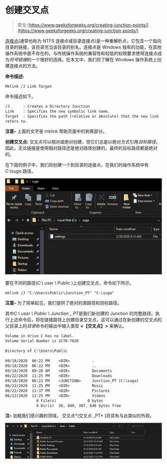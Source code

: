 # 创建交叉点

> 原文:[https://www.geeksforgeeks.org/creating-junction-points/](https://www.geeksforgeeks.org/creating-junction-points/)

[连接点](https://www.geeksforgeeks.org/ntfs-junction-points/)(通常也称为 NTFS 连接点或目录连接点)是一种重解析点，它包含一个指向目录的链接，该目录充当该目录的别名。连接点是 Windows 独有的功能，在其他操作系统中是不存在的。与传统操作系统的兼容性和较低的权限要求使得连接点成为*符号链接*的一个很好的选择。在本文中，我们将了解在 Windows 操作系统上创建连接点的方法。

**命令描述:**

```
Mklink /J Link Target
```

命令描述如下。

```
/J      : Creates a Directory Junction
Link    : Specifies the new symbolic link name.
Target  : Specifies the path (relative or absolute) that the new link refers to.

```

**注意–**
上面的文字是 mklink 帮助页面中的剥离部分。

**创建交叉点:**
交叉点可以相对或绝对创建，但它们总是以绝对方式引用*目标路径*。因此，无论链接是使用相对路径还是绝对路径创建的，最终的目标路径都是绝对的。

在下面的例子中，我们将创建一个到目录的连接点，在我们的操作系统中有 *C:\suga* 路径。

![](img/d72e48b874866c492de8df8508653567.png)

要在不同的路径(C:\ user \ Public \)上创建交叉点，命令如下所示。

```
mklink /J "C:\Users\Public\Junction_PT" "C:\suga"

```

**注意–**
为了简单起见，我们提供了绝对的源路径和目标路径。

其中*C:\ user \ Public \ Junction _ PT*是我们新创建的 Junction 的完整路径。执行上述命令后，将在链接路径上创建目录交叉点，这可以通过在新创建的交叉点的父目录上的*目录*命令的输出中输入类型 **<【交叉点】>** 来确认。

```
Volume in drive C has no label.
Volume Serial Number is 2C7D-7820

Directory of C:\Users\Public

09/18/2020  06:22 PM    <DIR>          .
09/18/2020  06:22 PM    <DIR>          ..
09/18/2020  09:28 AM    <DIR>          Documents
06/22/2020  11:25 PM    <DIR>          Downloads
09/18/2020  06:22 PM    <JUNCTION>     Junction_PT [C:\suga]
06/22/2020  11:25 PM    <DIR>          Music
06/22/2020  11:37 PM    <DIR>          Pictures
06/22/2020  11:25 PM    <DIR>          Videos
              0 File(s)              0 bytes
              8 Dir(s)  36, 849, 307, 648 bytes free

```

**注–**
加粗我们感兴趣的领域。
交叉点*(交叉点 _PT* )将具有与此类似的外观。

![](img/865a81fd7db9243a4af38adc53f2ae8f.png)